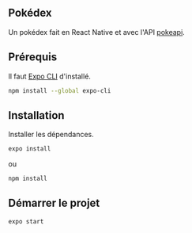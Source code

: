 ## Pokédex

Un pokédex fait en React Native et avec l'API [pokeapi](https://pokeapi.co/).

## Prérequis

Il faut [Expo CLI](https://docs.expo.dev/get-started/installation/) d'installé.

```sh
npm install --global expo-cli
```

## Installation

Installer les dépendances.

```sh
expo install
```

ou

```sh
npm install
```

## Démarrer le projet

```sh
expo start
```